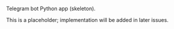 Telegram bot Python app (skeleton).

This is a placeholder; implementation will be added in later issues.
